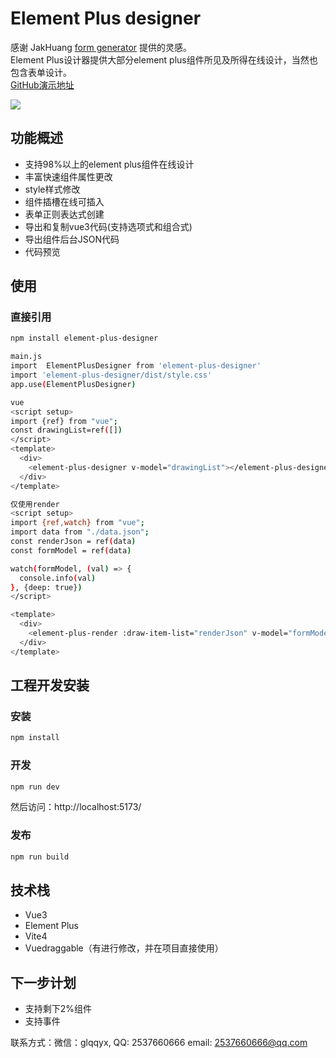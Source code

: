 # Element Plus designer 
感谢 JakHuang [form generator](https://github.com/JakHuang/form-generator) 提供的灵感。  
Element Plus设计器提供大部分element plus组件所见及所得在线设计，当然也包含表单设计。  
[GitHub演示地址](https://wizount.github.io/element-plus-designer/)

<img src="https://gitee.com/wizount/element-plus-designer/raw/master/images/all.png">

## 功能概述

- 支持98%以上的element plus组件在线设计
- 丰富快速组件属性更改
- style样式修改
- 组件插槽在线可插入
- 表单正则表达式创建
- 导出和复制vue3代码(支持选项式和组合式)
- 导出组件后台JSON代码
- 代码预览


## 使用
### 直接引用

```sh 
npm install element-plus-designer

main.js
import  ElementPlusDesigner from 'element-plus-designer'
import 'element-plus-designer/dist/style.css'
app.use(ElementPlusDesigner)

vue
<script setup>
import {ref} from "vue";
const drawingList=ref([])
</script>
<template>
  <div>
    <element-plus-designer v-model="drawingList"></element-plus-designer>
  </div>
</template>

仅使用render
<script setup>
import {ref,watch} from "vue";
import data from "./data.json";
const renderJson = ref(data)
const formModel = ref(data)

watch(formModel, (val) => {
  console.info(val)
}, {deep: true})
</script>

<template>
  <div>
    <element-plus-render :draw-item-list="renderJson" v-model="formModel"></element-plus-render>
  </div>
</template>

```
## 工程开发安装
### 安装
```sh
npm install
```

### 开发

```sh
npm run dev
```
然后访问：http://localhost:5173/
### 发布

```sh
npm run build
```

## 技术栈
- Vue3 
- Element Plus
- Vite4
- Vuedraggable（有进行修改，并在项目直接使用）

## 下一步计划
- 支持剩下2%组件
- 支持事件


联系方式：微信：glqqyx, QQ: 2537660666 email: 2537660666@qq.com